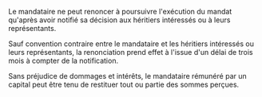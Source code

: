 Le mandataire ne peut renoncer à poursuivre l'exécution du mandat qu'après avoir notifié sa décision aux héritiers intéressés ou à leurs représentants.

Sauf convention contraire entre le mandataire et les héritiers intéressés ou leurs représentants, la renonciation prend effet à l'issue d'un délai de trois mois à compter de la notification.

Sans préjudice de dommages et intérêts, le mandataire rémunéré par un capital peut être tenu de restituer tout ou partie des sommes perçues.
